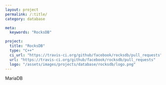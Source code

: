 ```yaml
---
layout: project
permalink: /:title/
category: database

meta:
  keywords: "RocksDB"

project:
  title: "RocksDB"
  type: "C++"
  ci_url: "https://travis-ci.org/github/facebook/rocksdb/pull_requests"
  url: "https://travis-ci.org/github/facebook/rocksdb/pull_requests"
  logo: "/assets/images/projects/database/rocksdb/logo.png"
---
```


<p>MariaDB</p>
